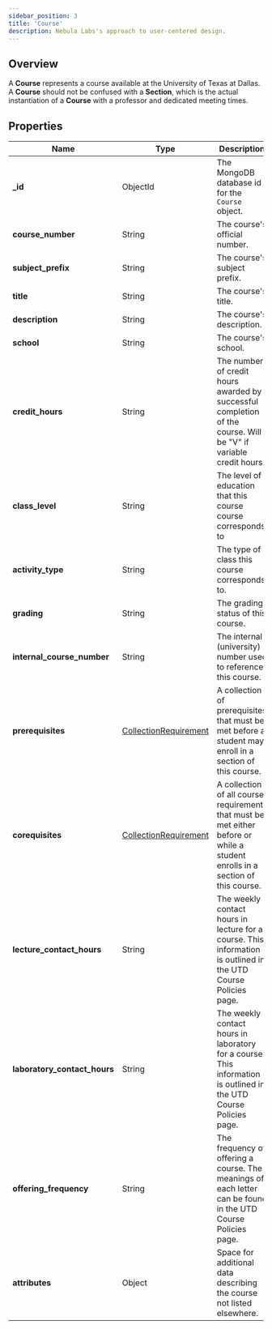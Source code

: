 ```yaml
---
sidebar_position: 3
title: 'Course'
description: Nebula Labs's approach to user-centered design.
---
```


## Overview

A **Course** represents a course available at the University of Texas at Dallas. A **Course** should not be confused with a **Section**, which is the actual instantiation of a **Course** with a professor and dedicated meeting times.

## Properties

| Name                         | Type                                                            | Description                                                                                                                    | Example                                                           |
| ---------------------------- | --------------------------------------------------------------- | ------------------------------------------------------------------------------------------------------------------------------ | ----------------------------------------------------------------- |
| **\_id**                     | ObjectId                                                        | The MongoDB database id for the `Course` object.                                                                               | ObjectId("61ebbb126e3659537e8a14d6")                              |
| **course_number**            | String                                                          | The course's official number.                                                                                                  | 2417                                                              |
| **subject_prefix**           | String                                                          | The course's subject prefix.                                                                                                   | MATH                                                              |
| **title**                    | String                                                          | The course's title.                                                                                                            | Calculus I                                                        |
| **description**              | String                                                          | The course's description.                                                                                                      | Functions, limits, continuity, differentiation; integration of... |
| **school**                   | String                                                          | The course's school.                                                                                                           | School of Natural Sciences and Mathematics                        |
| **credit_hours**             | String                                                          | The number of credit hours awarded by successful completion of the course. Will be "V" if variable credit hours.               | V                                                                 |
| **class_level**              | String                                                          | The level of education that this course course corresponds to                                                                  | 4                                                                 |
| **activity_type**            | String                                                          | The type of class this course corresponds to.                                                                                  | Lecture                                                           |
| **grading**                  | String                                                          | The grading status of this course.                                                                                             | Graded                                                            |
| **internal_course_number**   | String                                                          | The internal (university) number used to reference this course.                                                                | 008613                                                            |
| **prerequisites**            | [CollectionRequirement](./requirement.md#collectionrequirement) | A collection of prerequisites that must be met before a student may enroll in a section of this course.                        | N/A                                                               |
| **corequisites**             | [CollectionRequirement](./requirement.md#collectionrequirement) | A collection of all course requirements that must be met either before or while a student enrolls in a section of this course. | N/A                                                               |
| **lecture_contact_hours**    | String                                                          | The weekly contact hours in lecture for a course. This information is outlined in the UTD Course Policies page.                | 2                                                                 |
| **laboratory_contact_hours** | String                                                          | The weekly contact hours in laboratory for a course. This information is outlined in the UTD Course Policies page.             | 4                                                                 |
| **offering_frequency**       | String                                                          | The frequency of offering a course. The meanings of each letter can be found in the UTD Course Policies page.                  | S (Other options include Y, T, R)                                 |
| **attributes**               | Object                                                          | Space for additional data describing the course not listed elsewhere.                                                          | N/A                                                               |
